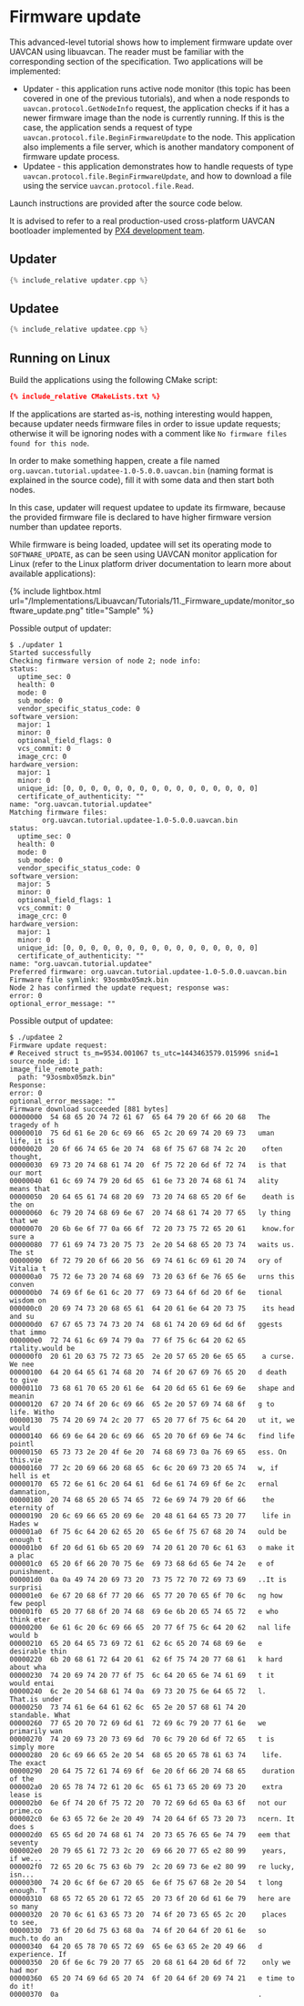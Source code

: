 ---
---

# Firmware update

This advanced-level tutorial shows how to implement firmware update over UAVCAN using libuavcan.
The reader must be familiar with the corresponding section of the specification.
Two applications will be implemented:

* Updater - this application runs active node monitor (this topic has been covered in one of the previous tutorials),
and when a node responds to `uavcan.protocol.GetNodeInfo` request, the application checks if it has a newer firmware
image than the node is currently running. If this is the case, the application sends a request of type
`uavcan.protocol.file.BeginFirmwareUpdate` to the node. This application also implements a file server, which is
another mandatory component of firmware update process.
* Updatee - this application demonstrates how to handle requests of type `uavcan.protocol.file.BeginFirmwareUpdate`,
and how to download a file using the service `uavcan.protocol.file.Read`.

Launch instructions are provided after the source code below.

It is advised to refer to a real production-used cross-platform UAVCAN bootloader implemented by
[PX4 development team](http://px4.io).

## Updater

```c++
{% include_relative updater.cpp %}
```

## Updatee

```c++
{% include_relative updatee.cpp %}
```

## Running on Linux

Build the applications using the following CMake script:

```cmake
{% include_relative CMakeLists.txt %}
```

If the applications are started as-is, nothing interesting would happen,
because updater needs firmware files in order to issue update requests;
otherwise it will be ignoring nodes with a comment like `No firmware files found for this node`.

In order to make something happen, create a file named `org.uavcan.tutorial.updatee-1.0-5.0.0.uavcan.bin`
(naming format is explained in the source code), fill it with some data and then start both nodes.

In this case, updater will request updatee to update its firmware, because the provided firmware file
is declared to have higher firmware version number than updatee reports.

While firmware is being loaded, updatee will set its operating mode to `SOFTWARE_UPDATE`,
as can be seen using UAVCAN monitor application for Linux
(refer to the Linux platform driver documentation to learn more about available applications):

{% include lightbox.html url="/Implementations/Libuavcan/Tutorials/11._Firmware_update/monitor_software_update.png" title="Sample" %}

Possible output of updater:

```
$ ./updater 1
Started successfully
Checking firmware version of node 2; node info:
status:
  uptime_sec: 0
  health: 0
  mode: 0
  sub_mode: 0
  vendor_specific_status_code: 0
software_version:
  major: 1
  minor: 0
  optional_field_flags: 0
  vcs_commit: 0
  image_crc: 0
hardware_version:
  major: 1
  minor: 0
  unique_id: [0, 0, 0, 0, 0, 0, 0, 0, 0, 0, 0, 0, 0, 0, 0, 0]
  certificate_of_authenticity: ""
name: "org.uavcan.tutorial.updatee"
Matching firmware files:
        org.uavcan.tutorial.updatee-1.0-5.0.0.uavcan.bin
status:
  uptime_sec: 0
  health: 0
  mode: 0
  sub_mode: 0
  vendor_specific_status_code: 0
software_version:
  major: 5
  minor: 0
  optional_field_flags: 1
  vcs_commit: 0
  image_crc: 0
hardware_version:
  major: 1
  minor: 0
  unique_id: [0, 0, 0, 0, 0, 0, 0, 0, 0, 0, 0, 0, 0, 0, 0, 0]
  certificate_of_authenticity: ""
name: "org.uavcan.tutorial.updatee"
Preferred firmware: org.uavcan.tutorial.updatee-1.0-5.0.0.uavcan.bin
Firmware file symlink: 93osmbx05mzk.bin
Node 2 has confirmed the update request; response was:
error: 0
optional_error_message: ""
```

Possible output of updatee:

```
$ ./updatee 2
Firmware update request:
# Received struct ts_m=9534.001067 ts_utc=1443463579.015996 snid=1
source_node_id: 1
image_file_remote_path:
  path: "93osmbx05mzk.bin"
Response:
error: 0
optional_error_message: ""
Firmware download succeeded [881 bytes]
00000000  54 68 65 20 74 72 61 67  65 64 79 20 6f 66 20 68   The tragedy of h
00000010  75 6d 61 6e 20 6c 69 66  65 2c 20 69 74 20 69 73   uman life, it is
00000020  20 6f 66 74 65 6e 20 74  68 6f 75 67 68 74 2c 20    often thought,
00000030  69 73 20 74 68 61 74 20  6f 75 72 20 6d 6f 72 74   is that our mort
00000040  61 6c 69 74 79 20 6d 65  61 6e 73 20 74 68 61 74   ality means that
00000050  20 64 65 61 74 68 20 69  73 20 74 68 65 20 6f 6e    death is the on
00000060  6c 79 20 74 68 69 6e 67  20 74 68 61 74 20 77 65   ly thing that we
00000070  20 6b 6e 6f 77 0a 66 6f  72 20 73 75 72 65 20 61    know.for sure a
00000080  77 61 69 74 73 20 75 73  2e 20 54 68 65 20 73 74   waits us. The st
00000090  6f 72 79 20 6f 66 20 56  69 74 61 6c 69 61 20 74   ory of Vitalia t
000000a0  75 72 6e 73 20 74 68 69  73 20 63 6f 6e 76 65 6e   urns this conven
000000b0  74 69 6f 6e 61 6c 20 77  69 73 64 6f 6d 20 6f 6e   tional wisdom on
000000c0  20 69 74 73 20 68 65 61  64 20 61 6e 64 20 73 75    its head and su
000000d0  67 67 65 73 74 73 20 74  68 61 74 20 69 6d 6d 6f   ggests that immo
000000e0  72 74 61 6c 69 74 79 0a  77 6f 75 6c 64 20 62 65   rtality.would be
000000f0  20 61 20 63 75 72 73 65  2e 20 57 65 20 6e 65 65    a curse. We nee
00000100  64 20 64 65 61 74 68 20  74 6f 20 67 69 76 65 20   d death to give
00000110  73 68 61 70 65 20 61 6e  64 20 6d 65 61 6e 69 6e   shape and meanin
00000120  67 20 74 6f 20 6c 69 66  65 2e 20 57 69 74 68 6f   g to life. Witho
00000130  75 74 20 69 74 2c 20 77  65 20 77 6f 75 6c 64 20   ut it, we would
00000140  66 69 6e 64 20 6c 69 66  65 20 70 6f 69 6e 74 6c   find life pointl
00000150  65 73 73 2e 20 4f 6e 20  74 68 69 73 0a 76 69 65   ess. On this.vie
00000160  77 2c 20 69 66 20 68 65  6c 6c 20 69 73 20 65 74   w, if hell is et
00000170  65 72 6e 61 6c 20 64 61  6d 6e 61 74 69 6f 6e 2c   ernal damnation,
00000180  20 74 68 65 20 65 74 65  72 6e 69 74 79 20 6f 66    the eternity of
00000190  20 6c 69 66 65 20 69 6e  20 48 61 64 65 73 20 77    life in Hades w
000001a0  6f 75 6c 64 20 62 65 20  65 6e 6f 75 67 68 20 74   ould be enough t
000001b0  6f 20 6d 61 6b 65 20 69  74 20 61 20 70 6c 61 63   o make it a plac
000001c0  65 20 6f 66 20 70 75 6e  69 73 68 6d 65 6e 74 2e   e of punishment.
000001d0  0a 0a 49 74 20 69 73 20  73 75 72 70 72 69 73 69   ..It is surprisi
000001e0  6e 67 20 68 6f 77 20 66  65 77 20 70 65 6f 70 6c   ng how few peopl
000001f0  65 20 77 68 6f 20 74 68  69 6e 6b 20 65 74 65 72   e who think eter
00000200  6e 61 6c 20 6c 69 66 65  20 77 6f 75 6c 64 20 62   nal life would b
00000210  65 20 64 65 73 69 72 61  62 6c 65 20 74 68 69 6e   e desirable thin
00000220  6b 20 68 61 72 64 20 61  62 6f 75 74 20 77 68 61   k hard about wha
00000230  74 20 69 74 20 77 6f 75  6c 64 20 65 6e 74 61 69   t it would entai
00000240  6c 2e 20 54 68 61 74 0a  69 73 20 75 6e 64 65 72   l. That.is under
00000250  73 74 61 6e 64 61 62 6c  65 2e 20 57 68 61 74 20   standable. What
00000260  77 65 20 70 72 69 6d 61  72 69 6c 79 20 77 61 6e   we primarily wan
00000270  74 20 69 73 20 73 69 6d  70 6c 79 20 6d 6f 72 65   t is simply more
00000280  20 6c 69 66 65 2e 20 54  68 65 20 65 78 61 63 74    life. The exact
00000290  20 64 75 72 61 74 69 6f  6e 20 6f 66 20 74 68 65    duration of the
000002a0  20 65 78 74 72 61 20 6c  65 61 73 65 20 69 73 20    extra lease is
000002b0  6e 6f 74 20 6f 75 72 20  70 72 69 6d 65 0a 63 6f   not our prime.co
000002c0  6e 63 65 72 6e 2e 20 49  74 20 64 6f 65 73 20 73   ncern. It does s
000002d0  65 65 6d 20 74 68 61 74  20 73 65 76 65 6e 74 79   eem that seventy
000002e0  20 79 65 61 72 73 2c 20  69 66 20 77 65 e2 80 99    years, if we...
000002f0  72 65 20 6c 75 63 6b 79  2c 20 69 73 6e e2 80 99   re lucky, isn...
00000300  74 20 6c 6f 6e 67 20 65  6e 6f 75 67 68 2e 20 54   t long enough. T
00000310  68 65 72 65 20 61 72 65  20 73 6f 20 6d 61 6e 79   here are so many
00000320  20 70 6c 61 63 65 73 20  74 6f 20 73 65 65 2c 20    places to see,
00000330  73 6f 20 6d 75 63 68 0a  74 6f 20 64 6f 20 61 6e   so much.to do an
00000340  64 20 65 78 70 65 72 69  65 6e 63 65 2e 20 49 66   d experience. If
00000350  20 6f 6e 6c 79 20 77 65  20 68 61 64 20 6d 6f 72    only we had mor
00000360  65 20 74 69 6d 65 20 74  6f 20 64 6f 20 69 74 21   e time to do it!
00000370  0a                                                 .
```
